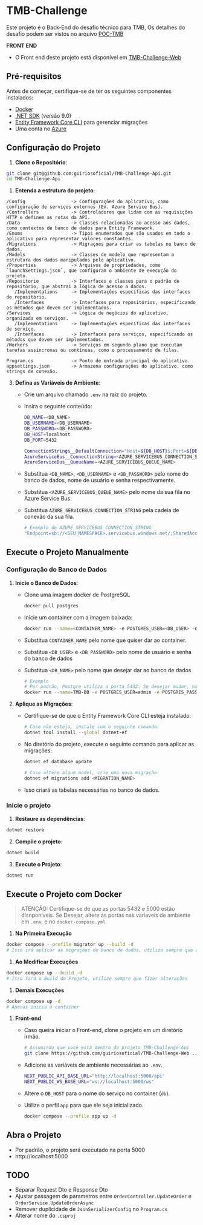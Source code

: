 # TMB-Challenge

Este projeto é o Back-End do desafio técnico para TMB,
Os detalhes do desafio podem ser vistos no arquivo [POC-TMB](https://github.com/guiriosoficial/TMB-Challenge-Api/blob/main/POC-TMB.pdf)

**FRONT END**
- O Front end deste projeto está disponível em [TMB-Challenge-Web](https://github.com/guiriosoficial/TMB-Challenge-Web)

## Pré-requisitos

Antes de começar, certifique-se de ter os seguintes componentes instalados:
   - [Docker](https://www.docker.com/products/docker-desktop/)
   - [.NET SDK](https://dotnet.microsoft.com/download) (versão 9.0)
   - [Entity Framework Core CLI](https://docs.microsoft.com/ef/core/cli/dotnet) para gerenciar migrações
   - Uma conta no [Azure](https://azure.microsoft.com/)

## Configuração do Projeto

1. **Clone o Repositório**:
```bash
git clone git@github.com:guiriosoficial/TMB-Challenge-Api.git
cd TMB-Challenge-Api
```

1. **Entenda a estrutura do projeto**:
```
/Config                 -> Configurações do aplicativo, como configuração de serviços externos (Ex. Azure Service Bus).
/Controllers            -> Controladores que lidam com as requisições HTTP e definem as rotas da API.
/Data                   -> Classes relacionadas ao acesso aos dados, como contextos de banco de dados para Entity Framework.
/Enums                  -> Tipos enumerados que são usados em todo o aplicativo para representar valores constantes.
/Migrations             -> Migraçoes para criar as tabelas no banco de dados.
/Models                 -> Classes de modelo que representam a estrutura dos dados manipulados pelo aplicativo.
/Properties             -> Arquivos de propriedades, como `launchSettings.json`, que configuram o ambiente de execução do projeto.
/Repositorie            -> Interfaces e classes para o padrão de repositório, que abstrai a lógica de acesso a dados.
   /Implementations     -> Implementações específicas das interfaces de repositório.
   /Interfaces          -> Interfaces para repositórios, especificando os métodos que devem ser implementados.
/Services               -> Lógica de negócios do aplicativo, organizada em serviços.
   /Implementations     -> Implementações específicas das interfaces de serviço.
   /Interfaces          -> Interfaces para serviços, especificando os métodos que devem ser implementados.
/Workers                -> Serviços em segundo plano que executam tarefas assíncronas ou contínuas, como o processamento de filas.

Program.cs              -> Ponto de entrada principal do aplicativo.
appsettings.json        -> Armazena configurações do aplicativo, como strings de conexão.
```

3. **Defina as Variáveis de Ambiente**:
   - Crie um arquivo chamado `.env` na raiz do projeto.
   - Insira o seguinte conteúdo:
      ```bash
      DB_NAME=<DB_NAME>
      DB_USERNAME=<DB_USERNAME>
      DB_PASSWORD=<DB_PASSWORD>
      DB_HOST=localhost
      DB_PORT=5432

      ConnectionStrings__DefaultConnection="Host=${DB_HOST}$;Port=${DB_PORT};Database=${DB_NAME};Username=${DB_USERNAME};Password=${DB_PASSWORD}"
      AzureServiceBus__ConnectionString=<AZURE_SERVICEBUS_CONNECTION_STRING>
      AzureServiceBus__QueueName=<AZURE_SERVICEBUS_QUEUE_NAME>
      ```

   - Substitua `<DB_NAME>`, `<DB_USERNAME>` e `<DB_PASSWORD>` pelo nome do banco de dados, nome de usuário e senha respectivamente.
   - Substitua `<AZURE_SERVICEBUS_QUEUE_NAME>` pelo nome da sua fila no Azure Service Bus.
   - Substitua `AZURE_SERVICEBUS_CONNECTION_STRING` pela cadeia de conexão da sua fila.
      ```bash
      # Exemplo de AZURE_SERVICEBUS_CONNECTION_STRING
      "Endpoint=sb://<SEU_NAMESPACE>.servicebus.windows.net/;SharedAccessKeyName=<NOME_DA_CHAVE_DE_ACESSP>;SharedAccessKey=<CHAVE_DE_ACESSO>"
      ```

## Execute o Projeto Manualmente

### Configuração do Banco de Dados

1. **Inicie o Banco de Dados**:
   - Clone uma imagem docker de PostgreSQL
      ```bash
      docker pull postgres
      ```

   - Inicie um container com a imagem baixada:
      ```bash
      docker run --name=<CONTAINER_NAME> -e POSTGRES_USER=<DB_USER> -e POSTGRES_PASSWORD=<DB_PASSWORD> -e POSTGRES_DB=<DB_NAME> -p 5432:5432 -d postgres
      ```

   - Substitua `CONTAINER_NAME` pelo nome que quiser dar ao container.
   - Substitua `<DB_USER>` e `<DB_PASSWORD>` pelo nome de usuário e senha do banco de dados
   - Substitua `<DB_NAME>` pelo nome que desejar dar ao banco de dados
      ```bash
      # Exemplo
      # Por padrão, Postgre utiliza a porta 5432. Se desejar mudar, nao se esqueça de ajudar a Connection String
      docker run --name=TMB-DB -e POSTGRES_USER=admin -e POSTGRES_PASSWORD=admin -e POSTGRES_DB=TmbDb -p 5432:5432 -d postgres
      ```

2. **Aplique as Migrações**:
   - Certifique-se de que o Entity Framework Core CLI esteja instalado:
      ```bash
      # Caso não esteja, instale com o seguinte comando:
      dotnet tool install --global dotnet-ef
      ```

   - No diretório do projeto, execute o seguinte comando para aplicar as migrações:
      ```bash
      dotnet ef database update

      # Caso altere algum model, crie uma nova migração:
      dotnet ef migrations add <MIGRATION_NAME>
      ```
   
   - Isso criará as tabelas necessárias no banco de dados.

### Inicie o projeto

1. **Restaure as dependências**:
```bash
dotnet restore
```

2. **Compile o projeto**:
```bash
dotnet build
```

3. **Execute o Projeto**:
```bash
dotnet run
```

## Execute o Projeto com Docker

> ATENÇÃO: Certifique-se de que as portas 5432 e 5000 estão disnponíveis.
> Se Desejar, altere as portas nas variaveis de ambiente em `.env`, e no `docker-compose.yml`.

1. **Na Primeira Execução**
```bash
docker compose --profile migrator up --build -d
# Isso irá aplicar as migrações do banco de dados, utilize sempre que uma nova migration for criada
```

1. **Ao Modificar Execuções**
```bash
docker compose up --build -d
# Isso fará o Build do Projeto, utilize sempre que fizer alterações
```

1. **Demais Execuções**
```bash
docker compose up -d
# Apenas inicia o container
```

1. **Front-end**
   - Caso queira iniciar o Front-end, clone o projeto em um diretório irmão.
      ```bash
      # Assumindo que você está dentro do projeto TMB-Challenge-Api
      git clone https://github.com/guiriosoficial/TMB-Challenge-Web ../
      ```

   - Adicione as variáveis de ambiente necessárias ao `.env`.
      ```bash
      NEXT_PUBLIC_API_BASE_URL="http://localhost:5000/api"
      NEXT_PUBLIC_WS_BASE_URL="ws://localhost:5000/ws"
      ```

   - Altere o `DB_HOST` para o nome do serviço no container (`db`).
   - Utilize o perfil `app` para que ele seja inicializado.
      ```bash
      docker compose --profile app up -d
      ```

## Abra o Projeto
- Por padrão, o projeto será executado na porta 5000
- http://localhost:5000


## TODO
- Separar Request Dto e Response Dto
- Ajustar passagem de parametros entre `OrderController.UpdateOrder` e `OrderService.UpdateOrderAsync`
- Remover duplicidade de `JsonSerializerConfig` no `Program.cs`
- Alterar nome do `.csproj`
